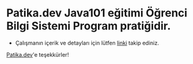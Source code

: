 # Patika.dev Java101 eğitimi Öğrenci Bilgi Sistemi Program pratiğidir.

* Çalışmanın içerik ve detayları için lütfen [linki](https://academy.patika.dev/courses/java101/pratik-obs) takip ediniz.

[Patika.dev](https://www.patika.dev/tr)'e teşekkürler!